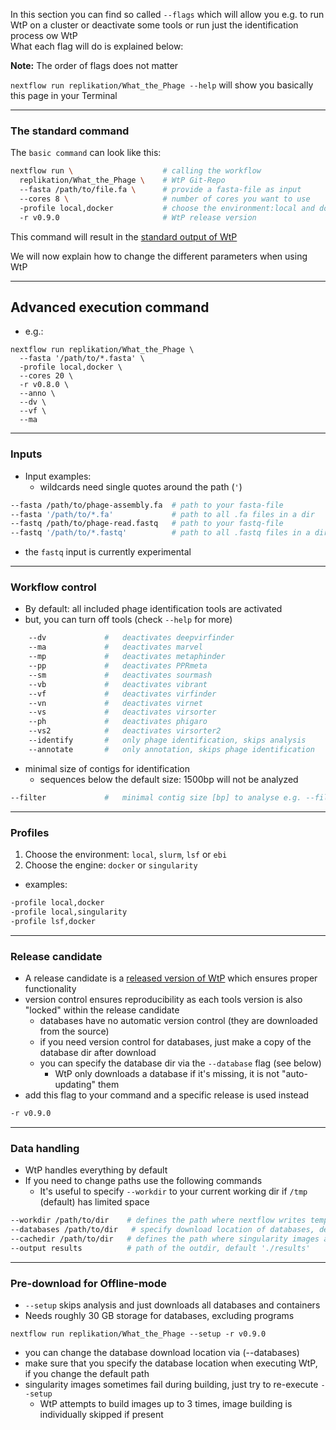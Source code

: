 In this section you can find so called `--flags` which will allow you e.g. to run WtP on a cluster or deactivate some tools or run just the identification process ow WtP   
What each flag will do is explained below:  

**Note:** The order of flags does not matter  

`nextflow run replikation/What_the_Phage --help` will show you basically this page in your Terminal

-----------------------------------------

### The standard command

The `basic command` can look like this:

```bash
nextflow run \                    # calling the workflow
  replikation/What_the_Phage \    # WtP Git-Repo
  --fasta /path/to/file.fa \      # provide a fasta-file as input
  --cores 8 \                     # number of cores you want to use
  -profile local,docker           # choose the environment:local and docker
  -r v0.9.0                       # WtP release version
```

This command will result in the [standard output of WtP](results.md)


We will now explain how to change the different parameters when using WtP

-----------------------------------------

## Advanced execution command

* e.g.:

```shell
nextflow run replikation/What_the_Phage \ 
  --fasta '/path/to/*.fasta' \ 
  -profile local,docker \
  --cores 20 \
  -r v0.8.0 \
  --anno \
  --dv \
  --vf \
  --ma
```

-----------------------------------------

### Inputs
* Input examples:
  * wildcards need single quotes around the path (`'`)
```bash
--fasta /path/to/phage-assembly.fa  # path to your fasta-file
--fasta '/path/to/*.fa'             # path to all .fa files in a dir
--fastq /path/to/phage-read.fastq   # path to your fastq-file
--fastq '/path/to/*.fastq'          # path to all .fastq files in a dir
```
* the `fastq` input is currently experimental  

-----------------------------------------

### Workflow control
* By default: all included phage identification tools are activated
* but, you can turn off tools (check `--help` for more)

```bash
    --dv             #   deactivates deepvirfinder
    --ma             #   deactivates marvel
    --mp             #   deactivates metaphinder
    --pp             #   deactivates PPRmeta
    --sm             #   deactivates sourmash
    --vb             #   deactivates vibrant
    --vf             #   deactivates virfinder
    --vn             #   deactivates virnet
    --vs             #   deactivates virsorter
    --ph             #   deactivates phigaro 
    --vs2            #   deactivates virsorter2
    --identify       #   only phage identification, skips analysis
    --annotate       #   only annotation, skips phage identification
```

* minimal size of contigs for identification
  * sequences below the default size: 1500bp will not be analyzed
```bash
--filter             #   minimal contig size [bp] to analyse e.g. --filter 2000
```

-----------------------------------------

### Profiles
1. Choose the environment: `local`, `slurm`, `lsf` or `ebi`
2. Choose the engine: `docker` or `singularity`
* examples:
```bash
-profile local,docker
-profile local,singularity
-profile lsf,docker
```

-----------------------------------------

### Release candidate
* A release candidate is a [released version of WtP](https://github.com/replikation/What_the_Phage/releases) which ensures proper functionality
* version control ensures reproducibility as each tools version is also "locked" within the release candidate
  * databases have no automatic version control (they are downloaded from the source)
  * if you need version control for databases, just make a copy of the database dir after download
  * you can specify the database dir via the `--database` flag (see below)
    * WtP only downloads a database if it's missing, it is not "auto-updating" them
* add this flag to your command and a specific release is used instead
```bash
-r v0.9.0
```

-----------------------------------------

### Data handling

* WtP handles everything by default
* If you need to change paths use the following commands
  * It's useful to specify `--workdir` to your current working dir if `/tmp` (default) has limited space
```bash
--workdir /path/to/dir    # defines the path where nextflow writes temporary files, default: '/tmp/nextflow-phage-$USER'
--databases /path/to/dir   # specify download location of databases, default './nextflow-autodownload-databases'
--cachedir /path/to/dir   # defines the path where singularity images are cached, default './singularity-images'
--output results          # path of the outdir, default './results'
```

---------------------------------------------

### Pre-download for Offline-mode

* `--setup` skips analysis and just downloads all databases and containers
* Needs roughly 30 GB storage for databases, excluding programs

`nextflow run replikation/What_the_Phage --setup -r v0.9.0`

* you can change the database download location via (--databases)
* make sure that you specify the database location when executing WtP, if you change the default path
* singularity images sometimes fail during building, just try to re-execute `--setup`
  * WtP attempts to build images up to 3 times, image building is individually skipped if present